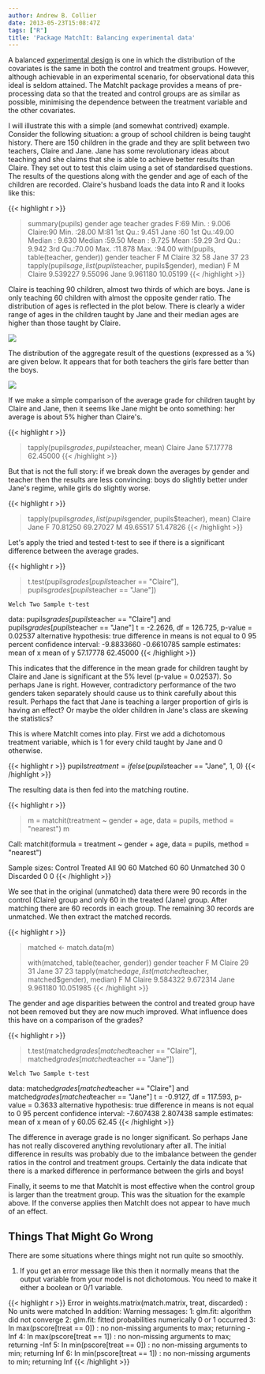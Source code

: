 ```yaml
---
author: Andrew B. Collier
date: 2013-05-23T15:08:47Z
tags: ["R"]
title: 'Package MatchIt: Balancing experimental data'
---
```


A balanced [experimental design](http://en.wikipedia.org/wiki/Design_of_experiments) is one in which the distribution of the covariates is the same in both the control and treatment groups. However, although achievable in an experimental scenario, for observational data this ideal is seldom attained. The MatchIt package provides a means of pre-processing data so that the treated and control groups are as similar as possible, minimising the dependence between the treatment variable and the other covariates.

<!--more-->

I will illustrate this with a simple (and somewhat contrived) example. Consider the following situation: a group of school children is being taught history. There are 150 children in the grade and they are split between two teachers, Claire and Jane. Jane has some revolutionary ideas about teaching and she claims that she is able to achieve better results than Claire. They set out to test this claim using a set of standardised questions. The results of the questions along with the gender and age of each of the children are recorded. Claire's husband loads the data into R and it looks like this:

{{< highlight r >}}
> summary(pupils)
 gender      age           teacher       grades
 F:69   Min.   : 9.006   Claire:90   Min.   :28.00
 M:81   1st Qu.: 9.451   Jane  :60   1st Qu.:49.00
        Median : 9.630               Median :59.50
        Mean   : 9.725               Mean   :59.29
        3rd Qu.: 9.942               3rd Qu.:70.00
        Max.   :11.878               Max.   :94.00
> with(pupils, table(teacher, gender))
        gender
teacher   F  M
  Claire 32 58
  Jane   37 23
> tapply(pupils$age, list(pupils$teacher, pupils$gender), median)
              F        M
Claire 9.539227  9.55096
Jane   9.961180 10.05199
{{< /highlight >}}

Claire is teaching 90 children, almost two thirds of which are boys. Jane is only teaching 60 children with almost the opposite gender ratio. The distribution of ages is reflected in the plot below. There is clearly a wider range of ages in the children taught by Jane and their median ages are higher than those taught by Claire.

<img src="/img/2013/05/age-gender.png">

The distribution of the aggregate result of the questions (expressed as a %) are given below. It appears that for both teachers the girls fare better than the boys.

<img src="/img/2013/05/grade-gender.png">

If we make a simple comparison of the average grade for children taught by Claire and Jane, then it seems like Jane might be onto something: her average is about 5% higher than Claire's.

{{< highlight r >}}
> tapply(pupils$grades, pupils$teacher, mean)
  Claire     Jane
57.17778 62.45000
{{< /highlight >}}

But that is not the full story: if we break down the averages by gender and teacher then the results are less convincing: boys do slightly better under Jane's regime, while girls do slightly worse.

{{< highlight r >}}
> tapply(pupils$grades, list(pupils$gender, pupils$teacher), mean)
    Claire     Jane
F 70.81250 69.27027
M 49.65517 51.47826
{{< /highlight >}}

Let's apply the tried and tested t-test to see if there is a significant difference between the average grades.

{{< highlight r >}}
> t.test(pupils$grades[pupils$teacher == "Claire"], pupils$grades[pupils$teacher == "Jane"])

	Welch Two Sample t-test

data:  pupils$grades[pupils$teacher == "Claire"] and pupils$grades[pupils$teacher == "Jane"]
t = -2.2626, df = 126.725, p-value = 0.02537
alternative hypothesis: true difference in means is not equal to 0
95 percent confidence interval:
 -9.8833660 -0.6610785
sample estimates:
mean of x mean of y
 57.17778  62.45000
{{< /highlight >}}

This indicates that the difference in the mean grade for children taught by Claire and Jane is significant at the 5% level (p-value = 0.02537). So perhaps Jane is right. However, contradictory performance of the two genders taken separately should cause us to think carefully about this result. Perhaps the fact that Jane is teaching a larger proportion of girls is having an effect? Or maybe the older children in Jane's class are skewing the statistics?

This is where MatchIt comes into play. First we add a dichotomous treatment variable, which is 1 for every child taught by Jane and 0 otherwise.

{{< highlight r >}}
pupils$treatment = ifelse(pupils$teacher == "Jane", 1, 0)
{{< /highlight >}}

The resulting data is then fed into the matching routine.

{{< highlight r >}}
> m = matchit(treatment ~ gender + age, data = pupils, method = "nearest")
> m

Call:
matchit(formula = treatment ~ gender + age, data = pupils, method = "nearest")

Sample sizes:
          Control Treated
All            90      60
Matched        60      60
Unmatched      30       0
Discarded       0       0
{{< /highlight >}}

We see that in the original (unmatched) data there were 90 records in the control (Claire) group and only 60 in the treated (Jane) group. After matching there are 60 records in each group. The remaining 30 records are unmatched. We then extract the matched records.

{{< highlight r >}}
> matched <- match.data(m)
>
> with(matched, table(teacher, gender))
        gender
teacher   F  M
  Claire 29 31
  Jane   37 23
> tapply(matched$age, list(matched$teacher, matched$gender), median)
              F         M
Claire 9.584322  9.672314
Jane   9.961180 10.051985
{{< /highlight >}}

The gender and age disparities between the control and treated group have not been removed but they are now much improved. What influence does this have on a comparison of the grades?

{{< highlight r >}}
> t.test(matched$grades[matched$teacher == "Claire"], matched$grades[matched$teacher == "Jane"])

	Welch Two Sample t-test

data:  matched$grades[matched$teacher == "Claire"] and matched$grades[matched$teacher == "Jane"]
t = -0.9127, df = 117.593, p-value = 0.3633
alternative hypothesis: true difference in means is not equal to 0
95 percent confidence interval:
 -7.607438  2.807438
sample estimates:
mean of x mean of y
    60.05     62.45
{{< /highlight >}}

The difference in average grade is no longer significant. So perhaps Jane has not really discovered anything revolutionary after all. The initial difference in results was probably due to the imbalance between the gender ratios in the control and treatment groups. Certainly the data indicate that there is a marked difference in performance between the girls and boys!

Finally, it seems to me that MatchIt is most effective when the control group is larger than the treatment group. This was the situation for the example above. If the converse applies then MatchIt does not appear to have much of an effect.

## Things That Might Go Wrong

There are some situations where things might not run quite so smoothly.

1. If you get an error message like this then it normally means that the output variable from your model is not dichotomous. You need to make it either a boolean or 0/1 variable.

{{< highlight r >}}
Error in weights.matrix(match.matrix, treat, discarded) : 
  No units were matched
In addition: Warning messages:
1: glm.fit: algorithm did not converge 
2: glm.fit: fitted probabilities numerically 0 or 1 occurred 
3: In max(pscore[treat == 0]) :
  no non-missing arguments to max; returning -Inf
4: In max(pscore[treat == 1]) :
  no non-missing arguments to max; returning -Inf
5: In min(pscore[treat == 0]) :
  no non-missing arguments to min; returning Inf
6: In min(pscore[treat == 1]) :
  no non-missing arguments to min; returning Inf
{{< /highlight >}}
  

